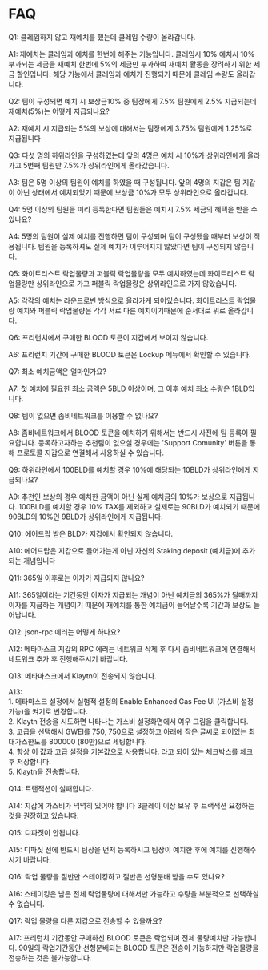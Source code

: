 # FAQ

Q1: 클레임하지 않고 재예치를 했는데 클레임 수량이 올라갑니다.

A1: 재예치는 클레임과 예치를 한번에 해주는 기능입니다. 클레임시 10% 예치시 10% 부과되는 세금을 재예치 한번에 5%의 세금만 부과하여 재예치 활동을 장려하기 위한 세금 할인입니다. 해당 기능에서 클레임과 예치가 진행되기 때문에 클레임 수량도 올라갑니다.

Q2: 팀이 구성되면 예치 시 보상금10% 중 팀장에게 7.5% 팀원에게 2.5% 지급되는데 재예치(5%)는 어떻게 지급되나요?

A2: 재예치 시 지급되는 5%의 보상에 대해서는 팀장에게 3.75% 팀원에게 1.25%로 지급됩니다

Q3: 다섯 명의 하위라인을 구성하였는데 앞의 4명은 예치 시 10%가 상위라인에게 올라가고 5번째 팀원만 7.5%가 상위라인에게 올라갔습니다.

A3: 팀은 5명 이상의 팀원이 예치를 하였을 때 구성됩니다. 앞의 4명의 지갑은 팀 지갑이 아닌 상태에서 예치되었기 때문에 보상금 10%가 모두 상위라인으로 올라갑니다.

Q4: 5명 이상의 팀원을 미리 등록한다면 팀원들은 예치시 7.5% 세금의 혜택을 받을 수 있나요?

A4: 5명의 팀원이 실제 예치를 진행하면 팀이 구성되며 팀이 구성됐을 때부터 보상이 적용됩니다. 팀원을 등록하셔도 실제 예치가 이루어지지 않았다면 팀이 구성되지 않습니다.

Q5: 화이트리스트 락업물량과 퍼블릭 락업물량을 모두 예치하였는데 화이트리스트 락업물량만 상위라인으로 가고 퍼블릭 락업물량은 상위라인으로 가지 않았습니다.

A5: 각각의 예치는 라운드로빈 방식으로 올라가게 되어있습니다. 화이트리스트 락업물량 예치와 퍼블릭 락업물량은 각각 서로 다른 예치이기때문에 순서대로 위로 올라갑니다.

Q6: 프리런치에서 구매한 BLOOD 토큰이 지갑에서 보이지 않습니다.

A6: 프리런치 기간에 구매한 BLOOD 토큰은 Lockup 메뉴에서 확인할 수 있습니다.

Q7: 최소 예치금액은 얼마인가요?

A7: 첫 예치에 필요한 최소 금액은 5BLD 이상이며, 그 이후 예치 최소 수량은 1BLD입니다.

Q8: 팀이 없으면 좀비네트워크를 이용할 수 없나요?

A8: 좀비네트워크에서 BLOOD 토큰을 예치하기 위해서는 반드시 사전에 팀 등록이 필요합니다. 등록하고자하는 추천팀이 없으실 경우에는 'Support Comunity' 버튼을 통해 프로토콜 지갑으로 연결해서 사용하실 수 있습니다.

Q9: 하위라인에서 100BLD를 예치할 경우 10%에 해당되는 10BLD가 상위라인에게 지급되나요?

A9: 추천인 보상의 경우 예치한 금액이 아닌 실제 예치금의 10%가 보상으로 지급됩니다. 100BLD를 예치할 경우 10% TAX를 제외하고 실제로는 90BLD가 예치되기 때문에 90BLD의 10%인 9BLD가 상위라인에게 지급됩니다.

Q10: 에어드랍 받은 BLD가 지갑에서 확인되지 않습니다.

A10: 에어드랍은 지갑으로 들어가는게 아닌 자신의 Staking deposit (예치금)에 추가되는 개념입니다

Q11: 365일 이후로는 이자가 지급되지 않나요?

A11: 365일이라는 기간동안 이자가 지급되는 개념이 아닌 예치금의 365%가 될때까지 이자를 지급하는 개념이기 때문에 재예치를 통한 예치금이 늘어날수록 기간과 보상도 늘어납니다.

Q12: json-rpc 에러는 어떻게 하나요?

A12: 메타마스크 지갑의 RPC 에러는 네트워크 삭제 후 다시 좀비네트워크에 연결해서 네트워크 추가 후 진행해주시기 바랍니다.

Q13: 메타마스크에서 Klaytn이 전송되지 않습니다.

A13: \
1\. 메타마스크 설정에서 실험적 설정의 Enable Enhanced Gas Fee UI (가스비 설정 가능)을 켜기로 변경합니다. \
2\. Klaytn 전송을 시도하면 나타나는 가스비 설정화면에서 여우 그림을 클릭합니다. \
3\. 고급을 선택해서 GWEI를 750, 750으로 설정하고 아래에 작은 글씨로 되어있는 최대가스한도를 800000 (80만)으로 세팅합니다. \
4\. 항상 이 값과 고급 설정을 기본값으로 사용합니다. 라고 되어 있는 체크박스를 체크 후 저장합니다. \
5\. Klaytn을 전송합니다.

Q14: 트랜잭션이 실패합니다.

A14: 지갑에 가스비가 넉넉히 있어야 합니다 3클레이 이상 보유 후 트랙잭션 요청하는 것을 권장하고 있습니다.

Q15: 디파짓이 안됩니다.

A15: 디파짓 전에 반드시 팀장을 먼저 등록하시고 팀장이 예치한 후에 예치를 진행해주시기 바랍니다.

Q16: 락업 물량을 절반만 스테이킹하고 절반은 선형분배 받을 수도 있나요?

A16: 스테이킹은 남은 전체 락업물량에 대해서만 가능하고 수량을 부분적으로 선택하실 수 없습니다.

Q17: 락업 물량을 다른 지갑으로 전송할 수 있을까요?

A17: 프리런치 기간동안 구매하신 BLOOD 토큰은 락업되며 전체 물량예치만 가능합니다. 90일의 락업기간동안 선형분배되는 BLOOD 토큰은 전송이 가능하지만 락업물량을 전송하는 것은 불가능합니다.
